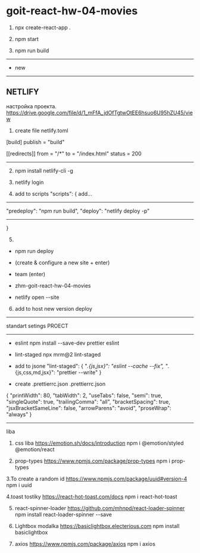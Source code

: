 # goit-react-hw-04-movies

1. npx create-react-app .

2. npm start

3. npm run build

---

- new

---

## NETLIFY

настройка проекта.
https://drive.google.com/file/d/1_mFfA_jdOfTgtwOtEE6hsuo6U95hZU45/view

1. create file netlify.toml

[build] publish = "build"

[[redirects]] from = "/\*" to = "/index.html" status = 200

---

2.  npm install netlify-cli -g

3.  netlify login

4.  add to scripts "scripts": { add...

---

"predeploy": "npm run build", "deploy": "netlify deploy -p"

---

}

5.

- npm run deploy
- (create & configure a new site + enter)
- team (enter)
- zhm-goit-react-hw-04-movies

- netlify open --site

6. add to host new version deploy

---

standart setings PROECT

---

- eslint npm install --save-dev prettier eslint

- lint-staged npx mrm@2 lint-staged

- add to jsone "lint-staged": { "_.{js,jsx}": "eslint --cache --fix",
  "_.{js,css,md,jsx}": "prettier --write" }

- create .prettierrc.json .prettierrc.json

{ "printWidth": 80, "tabWidth": 2, "useTabs": false, "semi": true,
"singleQuote": true, "trailingComma": "all", "bracketSpacing": true,
"jsxBracketSameLine": false, "arrowParens": "avoid", "proseWrap": "always" }

---

liba

1. css liba https://emotion.sh/docs/introduction npm i @emotion/styled
   @emotion/react

2. prop-types https://www.npmjs.com/package/prop-types npm i prop-types

3.To create a random id https://www.npmjs.com/package/uuid#version-4 npm i uuid

4.toast tostiky https://react-hot-toast.com/docs npm i react-hot-toast

5. react-spinner-loader https://github.com/mhnpd/react-loader-spinner npm
   install react-loader-spinner --save

6. Lightbox modalka https://basiclightbox.electerious.com npm install
   basiclightbox

7. axios https://www.npmjs.com/package/axios npm i axios
